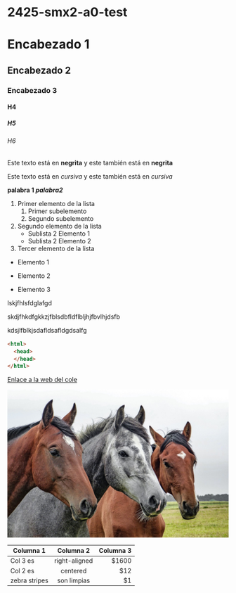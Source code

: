 # 2425-smx2-a0-test


# Encabezado 1
## Encabezado 2
### Encabezado 3
#### H4
##### H5
###### H6

Este texto está en **negrita** y este también está en __negrita__ 

Este texto está en *cursiva* y este también está en _cursiva_

**palabra 1  _palabra2_**

1. Primer elemento de la lista
	1. Primer subelemento
	2. Segundo subelemento
2. Segundo elemento de la lista
	* Sublista 2 Elemento 1
	* Sublista 2 Elemento 2
3. Tercer elemento de la lista

* Elemento 1
- Elemento 2
+ Elemento 3

lskjfhlsfdglafgd

skdjfhkdfgkkzjfblsdbfldflbljhjfbvlhjdsfb

kdsjlfblkjsdafldsafldgdsalfg

```html
<html>
  <head>
  </head>
</html>
``` 
[Enlace a la web del cole](https://www.fje.edu/ca/jesuites-bellvitge "Texto opcional")

![Caballos](https://github.com/AlbertoDeSantos/2425-smx2-a0-test/blob/main/caballos.jpg "Titulo opcional de la imagen")

|Columna 1 |Columna 2 | Columna 3 |
|--------------|:-----------:|-------------:|
|Col 3 es |right-aligned|$1600|
|Col 2 es |centered|$12|
|zebra stripes |son limpias|$1|
















